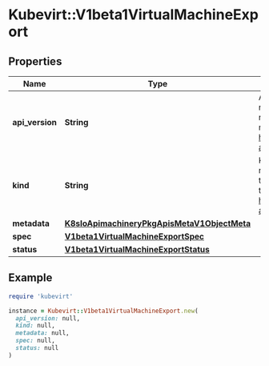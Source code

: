 # Kubevirt::V1beta1VirtualMachineExport

## Properties

| Name | Type | Description | Notes |
| ---- | ---- | ----------- | ----- |
| **api_version** | **String** | APIVersion defines the versioned schema of this representation of an object. Servers should convert recognized schemas to the latest internal value, and may reject unrecognized values. More info: https://git.k8s.io/community/contributors/devel/sig-architecture/api-conventions.md#resources | [optional] |
| **kind** | **String** | Kind is a string value representing the REST resource this object represents. Servers may infer this from the endpoint the client submits requests to. Cannot be updated. In CamelCase. More info: https://git.k8s.io/community/contributors/devel/sig-architecture/api-conventions.md#types-kinds | [optional] |
| **metadata** | [**K8sIoApimachineryPkgApisMetaV1ObjectMeta**](K8sIoApimachineryPkgApisMetaV1ObjectMeta.md) |  | [optional] |
| **spec** | [**V1beta1VirtualMachineExportSpec**](V1beta1VirtualMachineExportSpec.md) |  |  |
| **status** | [**V1beta1VirtualMachineExportStatus**](V1beta1VirtualMachineExportStatus.md) |  | [optional] |

## Example

```ruby
require 'kubevirt'

instance = Kubevirt::V1beta1VirtualMachineExport.new(
  api_version: null,
  kind: null,
  metadata: null,
  spec: null,
  status: null
)
```

